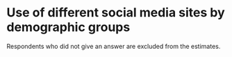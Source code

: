 # Use of different social media sites by demographic groups

Respondents who did not give an answer are excluded from the estimates.